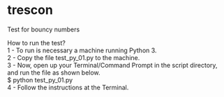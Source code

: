 # trescon
Test for bouncy numbers

How to run the test?</br>
1 - To run is necessary a machine running Python 3.</br>
2 - Copy the file test_py_01.py to the machine.</br>
3 - Now, open up your Terminal/Command Prompt in the script directory, and run the file as shown below. </br>
  $ python test_py_01.py</br>
4 - Follow the instructions at the Terminal.</br>

